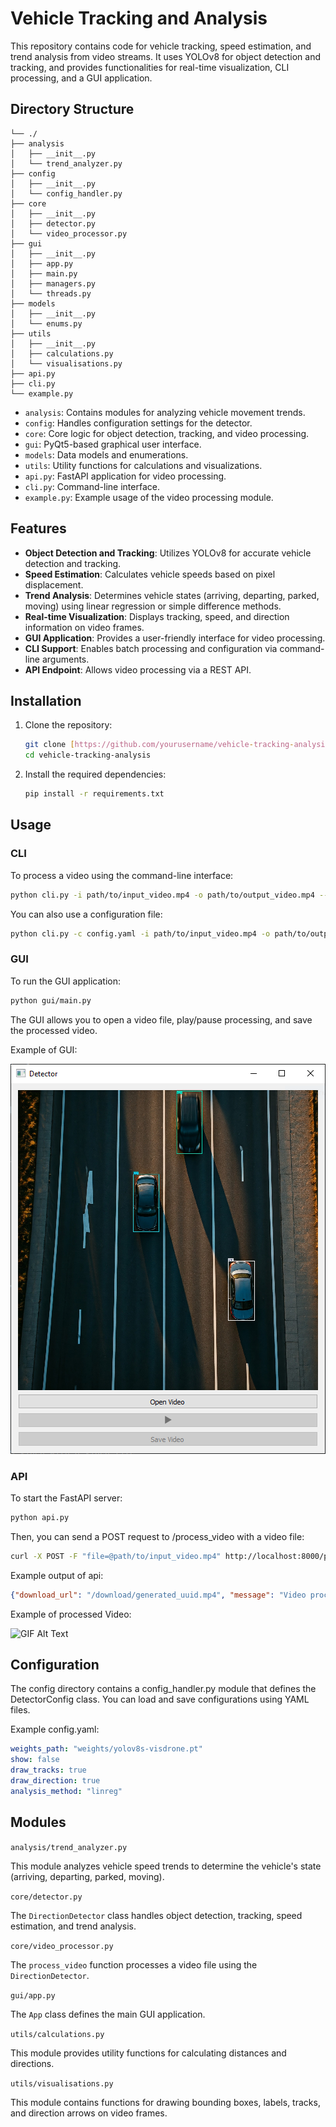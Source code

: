 # Vehicle Tracking and Analysis

This repository contains code for vehicle tracking, speed estimation, and trend analysis from video streams. It uses YOLOv8 for object detection and tracking, and provides functionalities for real-time visualization, CLI processing, and a GUI application.

## Directory Structure

```
└── ./
├── analysis
│   ├── __init__.py
│   └── trend_analyzer.py
├── config
│   ├── __init__.py
│   └── config_handler.py
├── core
│   ├── __init__.py
│   ├── detector.py
│   └── video_processor.py
├── gui
│   ├── __init__.py
│   ├── app.py
│   ├── main.py
│   ├── managers.py
│   └── threads.py
├── models
│   ├── __init__.py
│   └── enums.py
├── utils
│   ├── __init__.py
│   ├── calculations.py
│   └── visualisations.py
├── api.py
├── cli.py
└── example.py
```


-   `analysis`: Contains modules for analyzing vehicle movement trends.
-   `config`: Handles configuration settings for the detector.
-   `core`: Core logic for object detection, tracking, and video processing.
-   `gui`: PyQt5-based graphical user interface.
-   `models`: Data models and enumerations.
-   `utils`: Utility functions for calculations and visualizations.
-   `api.py`: FastAPI application for video processing.
-   `cli.py`: Command-line interface.
-   `example.py`: Example usage of the video processing module.

## Features

-   **Object Detection and Tracking**: Utilizes YOLOv8 for accurate vehicle detection and tracking.
-   **Speed Estimation**: Calculates vehicle speeds based on pixel displacement.
-   **Trend Analysis**: Determines vehicle states (arriving, departing, parked, moving) using linear regression or simple difference methods.
-   **Real-time Visualization**: Displays tracking, speed, and direction information on video frames.
-   **GUI Application**: Provides a user-friendly interface for video processing.
-   **CLI Support**: Enables batch processing and configuration via command-line arguments.
-   **API Endpoint**: Allows video processing via a REST API.

## Installation

1.  Clone the repository:

    ```bash
    git clone [https://github.com/yourusername/vehicle-tracking-analysis.git](https://www.google.com/search?q=https://github.com/yourusername/vehicle-tracking-analysis.git)
    cd vehicle-tracking-analysis
    ```

2.  Install the required dependencies:

    ```bash
    pip install -r requirements.txt
    ```

## Usage

### CLI

To process a video using the command-line interface:

```bash
python cli.py -i path/to/input_video.mp4 -o path/to/output_video.mp4 --draw-tracks --draw-direction --show
```
You can also use a configuration file:
```bash
python cli.py -c config.yaml -i path/to/input_video.mp4 -o path/to/output_video.mp4
```
### GUI

To run the GUI application:
```bash
python gui/main.py
```

The GUI allows you to open a video file, play/pause processing, and save the processed video.

Example of GUI:

![Example of GUI](assets/gui1.png)
### API

To start the FastAPI server:
```bash
python api.py
```

Then, you can send a POST request to /process_video with a video file:

```bash
curl -X POST -F "file=@path/to/input_video.mp4" http://localhost:8000/process_video
```
Example output of api:
```json
{"download_url": "/download/generated_uuid.mp4", "message": "Video processed successfully"}
```

Example of processed Video:

![GIF Alt Text](assets/video.gif)
## Configuration

The config directory contains a config_handler.py module that defines the DetectorConfig class. You can load and save configurations using YAML files.

Example config.yaml:
```yaml
weights_path: "weights/yolov8s-visdrone.pt"
show: false
draw_tracks: true
draw_direction: true
analysis_method: "linreg"
```

## Modules

`analysis/trend_analyzer.py`

This module analyzes vehicle speed trends to determine the vehicle's state (arriving, departing, parked, moving).

`core/detector.py`

The `DirectionDetector` class handles object detection, tracking, speed estimation, and trend analysis.

`core/video_processor.py`

The `process_video` function processes a video file using the `DirectionDetector`.

`gui/app.py`

The `App` class defines the main GUI application.

`utils/calculations.py`

This module provides utility functions for calculating distances and directions.

`utils/visualisations.py`

This module contains functions for drawing bounding boxes, labels, tracks, and direction arrows on video frames.

